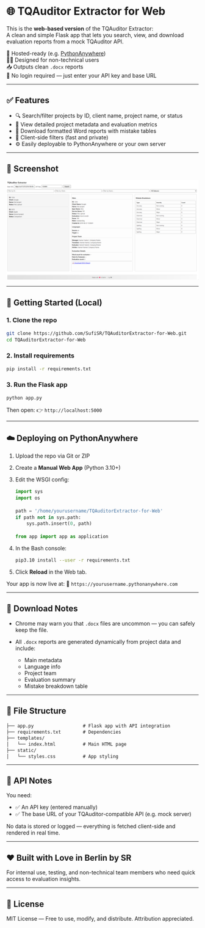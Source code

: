 # 🌐 TQAuditor Extractor for Web

This is the **web-based version** of the TQAuditor Extractor:  
A clean and simple Flask app that lets you search, view, and download evaluation reports from a mock TQAuditor API.

🎯 Hosted-ready (e.g. [PythonAnywhere](https://www.pythonanywhere.com/))  
🧑‍💼 Designed for non-technical users  
📥 Outputs clean `.docx` reports  
🔐 No login required — just enter your API key and base URL

---

## ✅ Features

- 🔍 Search/filter projects by ID, client name, project name, or status
- 📄 View detailed project metadata and evaluation metrics
- 📝 Download formatted Word reports with mistake tables
- 🧠 Client-side filters (fast and private)
- ⚙️ Easily deployable to PythonAnywhere or your own server

---

## 🧪 Screenshot
![TQAuditor Web Screenshot](Screenshot.png)


---

## 🚀 Getting Started (Local)

### 1. Clone the repo

```bash
git clone https://github.com/SufiSR/TQAuditorExtractor-for-Web.git
cd TQAuditorExtractor-for-Web
````

### 2. Install requirements

```bash
pip install -r requirements.txt
```

### 3. Run the Flask app

```bash
python app.py
```

Then open:
👉 `http://localhost:5000`

---

## ☁️ Deploying on PythonAnywhere

1. Upload the repo via Git or ZIP

2. Create a **Manual Web App** (Python 3.10+)

3. Edit the WSGI config:

   ```python
   import sys
   import os

   path = '/home/yourusername/TQAuditorExtractor-for-Web'
   if path not in sys.path:
       sys.path.insert(0, path)

   from app import app as application
   ```

4. In the Bash console:

   ```bash
   pip3.10 install --user -r requirements.txt
   ```

5. Click **Reload** in the Web tab.

Your app is now live at:
🔗 `https://yourusername.pythonanywhere.com`

---

## 📎 Download Notes

* Chrome may warn you that `.docx` files are uncommon — you can safely keep the file.
* All `.docx` reports are generated dynamically from project data and include:

  * Main metadata
  * Language info
  * Project team
  * Evaluation summary
  * Mistake breakdown table

---

## 🧩 File Structure

```
├── app.py                  # Flask app with API integration
├── requirements.txt        # Dependencies
├── templates/
│   └── index.html          # Main HTML page
├── static/
│   └── styles.css          # App styling
```

---

## 🔐 API Notes

You need:

* ✅ An API key (entered manually)
* ✅ The base URL of your TQAuditor-compatible API (e.g. mock server)

No data is stored or logged — everything is fetched client-side and rendered in real time.

---

## ❤️ Built with Love in Berlin by SR

For internal use, testing, and non-technical team members who need quick access to evaluation insights.

---

## 📃 License

MIT License — Free to use, modify, and distribute. Attribution appreciated.
